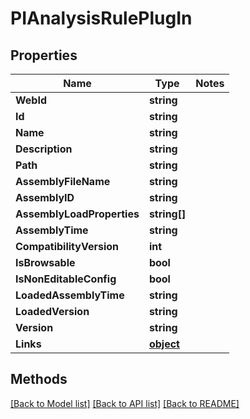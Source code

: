 # PIAnalysisRulePlugIn

## Properties
Name | Type | Notes
------------ | ------------- | -------------
**WebId** | **string**
**Id** | **string**
**Name** | **string**
**Description** | **string**
**Path** | **string**
**AssemblyFileName** | **string**
**AssemblyID** | **string**
**AssemblyLoadProperties** | **string[]**
**AssemblyTime** | **string**
**CompatibilityVersion** | **int**
**IsBrowsable** | **bool**
**IsNonEditableConfig** | **bool**
**LoadedAssemblyTime** | **string**
**LoadedVersion** | **string**
**Version** | **string**
**Links** | **[**object**](../Model/Object.md)**

## Methods
[[Back to Model list]](../../README.md#documentation-for-models) [[Back to API list]](../../README.md#documentation-for-api-endpoints) [[Back to README]](../../README.md)
